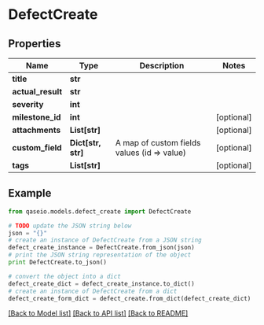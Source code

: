 # DefectCreate


## Properties

Name | Type | Description | Notes
------------ | ------------- | ------------- | -------------
**title** | **str** |  | 
**actual_result** | **str** |  | 
**severity** | **int** |  | 
**milestone_id** | **int** |  | [optional] 
**attachments** | **List[str]** |  | [optional] 
**custom_field** | **Dict[str, str]** | A map of custom fields values (id &#x3D;&gt; value) | [optional] 
**tags** | **List[str]** |  | [optional] 

## Example

```python
from qaseio.models.defect_create import DefectCreate

# TODO update the JSON string below
json = "{}"
# create an instance of DefectCreate from a JSON string
defect_create_instance = DefectCreate.from_json(json)
# print the JSON string representation of the object
print DefectCreate.to_json()

# convert the object into a dict
defect_create_dict = defect_create_instance.to_dict()
# create an instance of DefectCreate from a dict
defect_create_form_dict = defect_create.from_dict(defect_create_dict)
```
[[Back to Model list]](../README.md#documentation-for-models) [[Back to API list]](../README.md#documentation-for-api-endpoints) [[Back to README]](../README.md)


